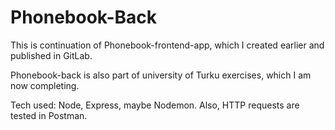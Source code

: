 # Phonebook-Back

This is continuation of Phonebook-frontend-app, which I created earlier and published in GitLab. </br>

Phonebook-back is also part of university of Turku exercises, which I am now completing. </br>

Tech used: Node, Express, maybe Nodemon. Also, HTTP requests are tested in Postman.